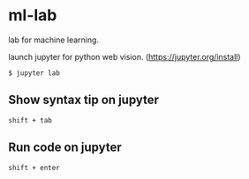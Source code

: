 # ml-lab

lab for machine learning.

launch jupyter for python web vision. (https://jupyter.org/install)

`$ jupyter lab`

## Show syntax tip on jupyter

`shift + tab`

## Run code on jupyter

`shift + enter`

